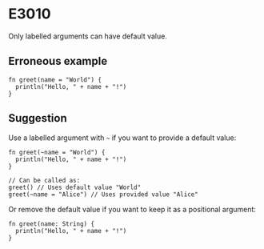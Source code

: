 # E3010

Only labelled arguments can have default value.

## Erroneous example

```moonbit
fn greet(name = "World") {
  println("Hello, " + name + "!")
}
```

## Suggestion

Use a labelled argument with `~` if you want to provide a default value:

```moonbit
fn greet(~name = "World") {
  println("Hello, " + name + "!")
}

// Can be called as:
greet() // Uses default value "World"
greet(~name = "Alice") // Uses provided value "Alice"
```

Or remove the default value if you want to keep it as a positional argument:

```moonbit
fn greet(name: String) {
  println("Hello, " + name + "!")
}
```
